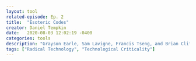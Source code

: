 ```yaml
---
layout: tool
related-episode: Ep. 2
title:  "Esoteric Codes"
creator: Daniel Tempkin
date:   2020-08-03 12:02:19 -0400
categories: tools
description: "Grayson Earle, Sam Lavigne, Francis Tseng, and Brian Clifton describe the tools they have created to subvert digital hegemony and aid in global protest"
tags: ["Radical Technology", "Technological Criticality"]
---
```

